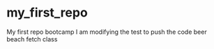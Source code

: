 # my_first_repo
My first repo bootcamp
I am modifying the test to push the code
beer
beach
fetch
class
